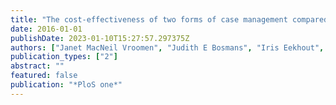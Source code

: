 ```yaml
---
title: "The cost-effectiveness of two forms of case management compared to a control group for persons with dementia and their informal caregivers from a societal perspective"
date: 2016-01-01
publishDate: 2023-01-10T15:27:57.297375Z
authors: ["Janet MacNeil Vroomen", "Judith E Bosmans", "Iris Eekhout", "Karlijn J Joling", "Lisa D van Mierlo", "Franka JM Meiland", "Hein PJ van Hout", "Sophia E de Rooij"]
publication_types: ["2"]
abstract: ""
featured: false
publication: "*PloS one*"
---
```


